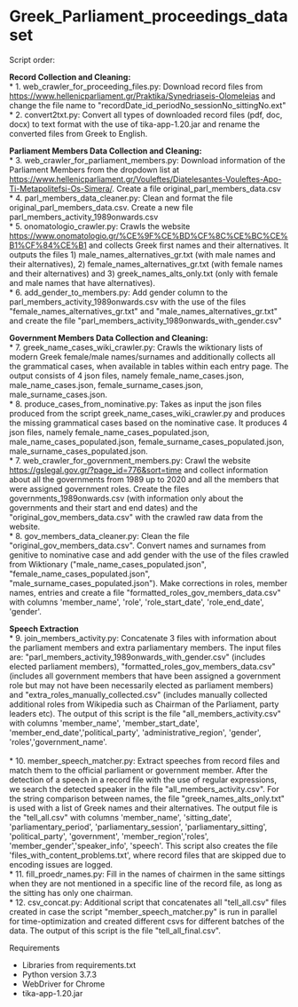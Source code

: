 # Greek_Parliament_proceedings_dataset

Script order:

__Record Collection and Cleaning:__<br />
    * 1. web_crawler_for_proceeding_files.py: Download record files from https://www.hellenicparliament.gr/Praktika/Synedriaseis-Olomeleias and change the file name to "recordDate_id_periodNo_sessionNo_sittingNo.ext"<br /> 
    * 2. convert2txt.py: Convert all types of downloaded record files (pdf, doc, docx) to text format with the use of tika-app-1.20.jar and rename the converted files from Greek to English.<br />

__Parliament Members Data Collection and Cleaning:__<br />
    * 3. web_crawler_for_parliament_members.py: Download information of the Parliament Members from the dropdown list at https://www.hellenicparliament.gr/Vouleftes/Diatelesantes-Vouleftes-Apo-Ti-Metapolitefsi-Os-Simera/. Create a file original_parl_members_data.csv<br />
    * 4. parl_members_data_cleaner.py: Clean and format the file original_parl_members_data.csv. Create a new file parl_members_activity_1989onwards.csv<br />
    * 5. onomatologio_crawler.py: Crawls the website https://www.onomatologio.gr/%CE%9F%CE%BD%CF%8C%CE%BC%CE%B1%CF%84%CE%B1 and collects Greek first names and their alternatives. It outputs the files 1) male_names_alternatives_gr.txt (with male names and their alternatives), 2) female_names_alternatives_gr.txt (with female names and their alternatives) and 3) greek_names_alts_only.txt (only with female and male names that have alternatives).<br />
    * 6. add_gender_to_members.py: Add gender column to the parl_members_activity_1989onwards.csv with the use of the files "female_names_alternatives_gr.txt" and "male_names_alternatives_gr.txt" and create the file "parl_members_activity_1989onwards_with_gender.csv"<br />

__Government Members Data Collection and Cleaning:__<br />
    * 7. greek_name_cases_wiki_crawler.py: Crawls the wiktionary lists of modern Greek female/male names/surnames and additionally collects all the grammatical cases, when available in tables within each entry page. The output consists of 4 json files, namely female_name_cases.json, male_name_cases.json, female_surname_cases.json, male_surname_cases.json.<br />
    * 8. produce_cases_from_nominative.py: Takes as input the json files produced from the script greek_name_cases_wiki_crawler.py and produces the missing grammatical cases based on the nominative case. It produces 4 json files, namely female_name_cases_populated.json, male_name_cases_populated.json, female_surname_cases_populated.json, male_surname_cases_populated.json.<br />
    * 7. web_crawler_for_government_members.py: Crawl the website https://gslegal.gov.gr/?page_id=776&sort=time and collect information about all the governments from 1989 up to 2020 and all the members that were assigned government roles. Create the files governments_1989onwards.csv (with information only about the governments and their start and end dates) and the "original_gov_members_data.csv" with the crawled raw data from the website.<br />
    * 8. gov_members_data_cleaner.py: Clean the file "original_gov_members_data.csv". Convert names and surnames from genitive to nominative case and add gender with the use of the files crawled from Wiktionary ("male_name_cases_populated.json", "female_name_cases_populated.json", "male_surname_cases_populated.json"). Make corrections in roles, member names, entries and create a file "formatted_roles_gov_members_data.csv" with columns 'member_name', 'role', 'role_start_date', 'role_end_date', 'gender'.<br />

__Speech Extraction__<br />
    * 9. join_members_activity.py: Concatenate 3 files with information about the parliament members and extra parliamentary members. The input files are: "parl_members_activity_1989onwards_with_gender.csv" (includes elected parliament members), "formatted_roles_gov_members_data.csv" (includes all government members that have been assigned a government role but may not have been necessarily elected as parliament members) and "extra_roles_manually_collected.csv" (includes manually collected additional roles from Wikipedia such as Chairman of the Parliament, party leaders etc). The output of this script is the file "all_members_activity.csv" with columns 'member_name', 'member_start_date', 'member_end_date','political_party', 'administrative_region', 'gender', 'roles','government_name'.<br />  
    * 10. member_speech_matcher.py: Extract speeches from record files and match them to the official parliament or government member. After the detection of a speech in a record file with the use of regular expressions, we search the detected speaker in the file "all_members_activity.csv". For the string comparison between names, the file "greek_names_alts_only.txt" is used with a list of Greek names and their alternatives. The output file is the "tell_all.csv" with columns 'member_name', 'sitting_date', 'parliamentary_period', 'parliamentary_session', 'parliamentary_sitting', 'political_party', 'government', 'member_region','roles', 'member_gender','speaker_info', 'speech'. This script also creates the file 'files_with_content_problems.txt', where record files that are skipped due to encoding issues are logged.<br />
    * 11. fill_proedr_names.py: Fill in the names of chairmen in the same sittings when they are not mentioned in a specific line of the record file, as long as the sitting has only one chairman.<br />
    * 12. csv_concat.py: Additional script that concatenates all "tell_all.csv" files created in case the script "member_speech_matcher.py" is run in parallel for time-optimization and created different csvs for different batches of the data. The output of this script is the file "tell_all_final.csv".<br />

Requirements
- Libraries from requirements.txt
- Python version 3.7.3
- WebDriver for Chrome
- tika-app-1.20.jar